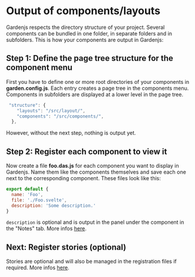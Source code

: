 # Output of components/layouts

Gardenjs respects the directory structure of your project. Several components can be bundled in one folder, in separate folders and in subfolders. This is how your components are output in Gardenjs:

## Step 1: Define the page tree structure for the component menu

First you have to define one or more root directories of your components in **garden.config.js**. Each entry creates a page tree in the components menu. Components in subfolders are displayed at a lower level in the page tree.

```js
 "structure": {
    "layouts": "/src/layout/",
    "components": "/src/components/",
  },
```

However, without the next step, nothing is output yet.

## Step 2: Register each component to view it

Now create a file **foo.das.js** for each component you want to display in Gardenjs. Name them like the components themselves and save each one next to the corresponding component. These files look like this:

```js
export default {
  name: 'Foo',
  file: './Foo.svelte',
  description: 'Some description.'
}
```

`description` is optional and is output in the panel under the component in the "Notes" tab. More infos <a href="/docs/add-notes">here</a>.

## Next: Register stories (optional)

Stories are optional and will also be managed in the registration files if required. More infos <a href="/docs/stories">here</a>.
